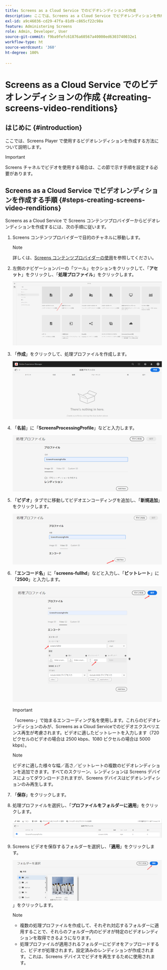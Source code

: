 ```yaml
---
title: Screens as a Cloud Service でのビデオレンディションの作成
description: ここでは、Screens as a Cloud Service でビデオレンディションを作成する方法について説明します。
exl-id: a9c46036-cd29-47fa-81d9-c865cf22c98a
feature: Administering Screens
role: Admin, Developer, User
source-git-commit: f9ba9fefc61876a60567a40000ed6303740032e1
workflow-type: ht
source-wordcount: '360'
ht-degree: 100%

---
```


# Screens as a Cloud Service でのビデオレンディションの作成 {#creating-screens-video-renditions}

## はじめに {#introduction}

ここでは、Screens Player で使用するビデオレンディションを作成する方法について説明します。

>[!IMPORTANT]
>Screens チャネルでビデオを使用する場合は、この節で示す手順を設定する必要があります。

## Screens as a Cloud Service でビデオレンディションを作成する手順 {#steps-creating-screens-video-renditions}

Screens as a Cloud Service で Screens コンテンツプロバイダーからビデオレンディションを作成するには、次の手順に従います。

1. Screens コンテンツプロバイダーで目的のチャネルに移動します。

   >[!NOTE]
   >詳しくは、[Screens コンテンツプロバイダーの使用](https://experienceleague.adobe.com/docs/experience-manager-cloud-service/content/screens-as-cloud-service/configure-screens-cloud/using-screens-content-provider.html?lang=ja#screens-content-provider)を参照してください。

1. 左側のナビゲーションバーの「ツール」セクションをクリックして、「**アセット**」をクリックし、「**処理プロファイル**」をクリックします。

   ![処理プロファイルをクリック](/help/screens-cloud/assets/configure/screens-cp-3.png)

1. 「**作成**」をクリックして、処理プロファイルを作成します。

   ![「作成」をクリック](/help/screens-cloud/assets/configure/screens-video-2.png)

1. 「**名前**」に「**ScreensProcessingProfile**」などと入力します。

   ![「名前」フィールドがハイライト表示された処理プロファイルダイアログボックス](/help/screens-cloud/assets/configure/screens-video-3.png)

1. 「**ビデオ**」タブでに移動してビデオエンコーディングを追加し、「**新規追加**」をクリックします。

   ![「新規追加」ボタンがハイライト表示された処理プロファイルダイアログボックス](/help/screens-cloud/assets/configure/screens-video-4a.png)

1. 「**エンコード名**」に「**screens-fullhd**」などと入力し、「**ビットレート**」に「**2500**」と入力します。

   ![「保存」ボタンがハイライト表示された処理プロファイルダイアログボックス](/help/screens-cloud/assets/configure/screens-video-4.png)

   >[!IMPORTANT]
   >「screens-」で始まるエンコーディング名を使用します。これらのビデオレンディションのみが、Screens as a Cloud Serviceでのビデオエクスペリエンス再生が考慮されます。ビデオに適したビットレートを入力します（720 ピクセルのビデオの場合は 2500 kbps、1080 ピクセルの場合は 5000 kbps）。

   >[!NOTE]
   >ビデオに適した様々な幅／高さ／ビットレートの複数のビデオレンディションを追加できます。すべてのスクリーン、レンディションは Screens デバイスによってダウンロードされますが、Screens デバイスはビデオレンディションのみ再生します。

1. 「**保存**」をクリックします。

1. 処理プロファイルを選択し、「**プロファイルをフォルダーに適用**」をクリックします。

   ![プロファイルをフォルダーに適用](/help/screens-cloud/assets/configure/screens-video-5.png)

1. Screens ビデオを保存するフォルダーを選択し、「**適用**」をクリックします。

   ![「適用](/help/screens-cloud/assets/configure/screens-video-6.png)」をクリックします。

   >[!NOTE]
   >
   >* 複数の処理プロファイルを作成して、それぞれ対応するフォルダーに適用することで、それらのフォルダー内のビデオが特定のビデオレンディションを取得できるようになります。
   >* 処理プロファイルが適用されるフォルダーにビデオをアップロードすると、ビデオが処理されます。設定済みのレンディションが作成されます。これは、Screens デバイスでビデオを再生するために使用されます。
